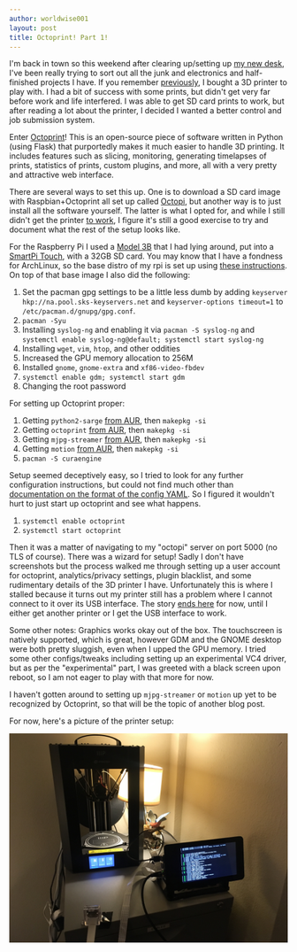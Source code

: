 ```yaml
---
author: worldwise001
layout: post
title: Octoprint! Part 1!
---
```


I'm back in town so this weekend after clearing up/setting up [my new desk](https://twitter.com/worldwise001/status/1139417266942951425), I've been really trying to sort out all the junk and electronics and half-finished projects I have. If you remember [previously](https://www.shh.sh/2018/03/04/new-3d-printer.html), I bought a 3D printer to play with. I had a bit of success with some prints, but didn't get very far before work and life interfered. I was able to get SD card prints to work, but after reading a lot about the printer, I decided I wanted a better control and job submission system.

Enter [Octoprint](https://octoprint.org/)! This is an open-source piece of software written in Python (using Flask) that purportedly makes it much easier to handle 3D printing. It includes features such as slicing, monitoring, generating timelapses of prints, statistics of prints, custom plugins, and more, all with a very pretty and attractive web interface.

There are several ways to set this up. One is to download a SD card image with Raspbian+Octoprint all set up called [Octopi](https://octoprint.org/download/), but another way is to just install all the software yourself. The latter is what I opted for, and while I still didn't get the printer [to work](https://twitter.com/worldwise001/status/1140140281133592576), I figure it's still a good exercise to try and document what the rest of the setup looks like.

For the Raspberry Pi I used a [Model 3B](https://www.raspberrypi.org/products/raspberry-pi-3-model-b/) that I had lying around, put into a [SmartPi Touch](https://www.adafruit.com/product/3187), with a 32GB SD card. You may know that I have a fondness for ArchLinux, so the base distro of my rpi is set up using [these instructions](https://archlinuxarm.org/platforms/armv8/broadcom/raspberry-pi-3). On top of that base image I also did the following:
1. Set the pacman gpg settings to be a little less dumb by adding `keyserver hkp://na.pool.sks-keyservers.net` and `keyserver-options timeout=1` to `/etc/pacman.d/gnupg/gpg.conf`.
2. `pacman -Syu`
3. Installing `syslog-ng` and enabling it via `pacman -S syslog-ng` and `systemctl enable syslog-ng@default; systemctl start syslog-ng`
4. Installing `wget`, `vim`, `htop`, and other oddities
5. Increased the GPU memory allocation to 256M
6. Installed `gnome`, `gnome-extra` and `xf86-video-fbdev`
7. `systemctl enable gdm; systemctl start gdm`
8. Changing the root password

For setting up Octoprint proper:
1. Getting `python2-sarge` [from AUR](https://aur.archlinux.org/packages/python2-sarge/), then `makepkg -si`
2. Getting `octoprint` [from AUR](https://aur.archlinux.org/packages/octoprint/), then `makepkg -si`
3. Getting `mjpg-streamer` [from AUR](https://aur.archlinux.org/packages/mjpg-streamer/), then `makepkg -si`
4. Getting `motion` [from AUR](https://aur.archlinux.org/packages/motion/), then `makepkg -si`
5. `pacman -S curaengine`

Setup seemed deceptively easy, so I tried to look for any further configuration instructions, but could not find much other than [documentation on the format of the config YAML](http://docs.octoprint.org/en/master/configuration/config_yaml.html). So I figured it wouldn't hurt to just start up octoprint and see what happens.

1. `systemctl enable octoprint`
2. `systemctl start octoprint`

Then it was a matter of navigating to my "octopi" server on port 5000 (no TLS of course). There was a wizard for setup! Sadly I don't have screenshots but the process walked me through setting up a user account for octoprint, analytics/privacy settings, plugin blacklist, and some rudimentary details of the 3D printer I have. Unfortunately this is where I stalled because it turns out my printer still has a problem where I cannot connect to it over its USB interface. The story [ends here](https://twitter.com/worldwise001/status/1140140281133592576) for now, until I either get another printer or I get the USB interface to work.

Some other notes: Graphics works okay out of the box. The touchscreen is natively supported, which is great, however GDM and the GNOME desktop were both pretty sluggish, even when I upped the GPU memory. I tried some other configs/tweaks including setting up an experimental VC4 driver, but as per the "experimental" part, I was greeted with a black screen upon reboot, so I am not eager to play with that more for now.

I haven't gotten around to setting up `mjpg-streamer` or `motion` up yet to be recognized by Octoprint, so that will be the topic of another blog post.

For now, here's a picture of the printer setup:

![printer.jpg](/images/2019-06-16-octoprint-1/printer.jpg)

